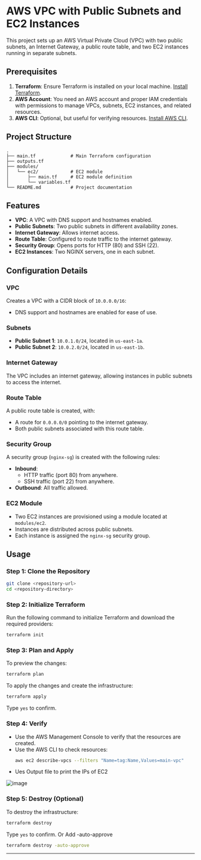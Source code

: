 
# AWS VPC with Public Subnets and EC2 Instances

This project sets up an AWS Virtual Private Cloud (VPC) with two public subnets, an Internet Gateway, a public route table, and two EC2 instances running in separate subnets. 

## Prerequisites

1. **Terraform**: Ensure Terraform is installed on your local machine. [Install Terraform](https://developer.hashicorp.com/terraform/tutorials/aws-get-started/install-cli).
2. **AWS Account**: You need an AWS account and proper IAM credentials with permissions to manage VPCs, subnets, EC2 instances, and related resources.
3. **AWS CLI**: Optional, but useful for verifying resources. [Install AWS CLI](https://docs.aws.amazon.com/cli/latest/userguide/install-cliv2.html).

## Project Structure

```plaintext
.
├── main.tf             # Main Terraform configuration
├── outputs.tf
├── modules/
│   └── ec2/            # EC2 module
│       ├── main.tf     # EC2 module definition
│       └── variables.tf
└── README.md           # Project documentation
```

## Features

- **VPC**: A VPC with DNS support and hostnames enabled.
- **Public Subnets**: Two public subnets in different availability zones.
- **Internet Gateway**: Allows internet access.
- **Route Table**: Configured to route traffic to the internet gateway.
- **Security Group**: Opens ports for HTTP (80) and SSH (22).
- **EC2 Instances**: Two NGINX servers, one in each subnet.

## Configuration Details

### VPC

Creates a VPC with a CIDR block of `10.0.0.0/16`:
- DNS support and hostnames are enabled for ease of use.

### Subnets

- **Public Subnet 1**: `10.0.1.0/24`, located in `us-east-1a`.
- **Public Subnet 2**: `10.0.2.0/24`, located in `us-east-1b`.

### Internet Gateway

The VPC includes an internet gateway, allowing instances in public subnets to access the internet.

### Route Table

A public route table is created, with:
- A route for `0.0.0.0/0` pointing to the internet gateway.
- Both public subnets associated with this route table.

### Security Group

A security group (`nginx-sg`) is created with the following rules:
- **Inbound**:
  - HTTP traffic (port 80) from anywhere.
  - SSH traffic (port 22) from anywhere.
- **Outbound**: All traffic allowed.

### EC2 Module

- Two EC2 instances are provisioned using a module located at `modules/ec2`.
- Instances are distributed across public subnets.
- Each instance is assigned the `nginx-sg` security group.

## Usage

### Step 1: Clone the Repository

```bash
git clone <repository-url>
cd <repository-directory>
```

### Step 2: Initialize Terraform

Run the following command to initialize Terraform and download the required providers:

```bash
terraform init
```

### Step 3: Plan and Apply

To preview the changes:

```bash
terraform plan
```

To apply the changes and create the infrastructure:

```bash
terraform apply
```

Type `yes` to confirm.

### Step 4: Verify

- Use the AWS Management Console to verify that the resources are created.
- Use the AWS CLI to check resources:
  ```bash
  aws ec2 describe-vpcs --filters "Name=tag:Name,Values=main-vpc"
  ```
- Ues Output file to print the IPs of EC2
  
![image](https://github.com/user-attachments/assets/66954625-8208-4e27-8d54-a86611e56668)


### Step 5: Destroy (Optional)

To destroy the infrastructure:

```bash
terraform destroy
```

Type `yes` to confirm.
Or Add  -auto-approve
```bash
terraform destroy -auto-approve
```
---

